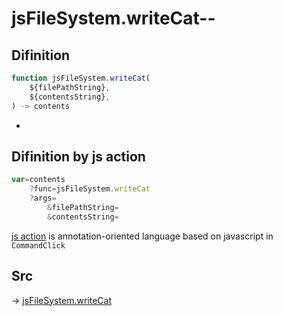 # jsFileSystem.writeCat--

## Difinition

```js.js
function jsFileSystem.writeCat(
	${filePathString},
	${contentsString},
) -> contents
```

- 


## Difinition by js action

```js.js
var=contents
	?func=jsFileSystem.writeCat
	?args=
		&filePathString=
		&contentsString=
```

[js action](#) is annotation-oriented language based on javascript in `CommandClick`



## Src

-> [jsFileSystem.writeCat](https://github.com/puutaro/CommandClick/blob/master/app/src/main/java/com/puutaro/commandclick/fragment_lib/terminal_fragment/js_interface/file/JsFileSystem.kt#L68)


